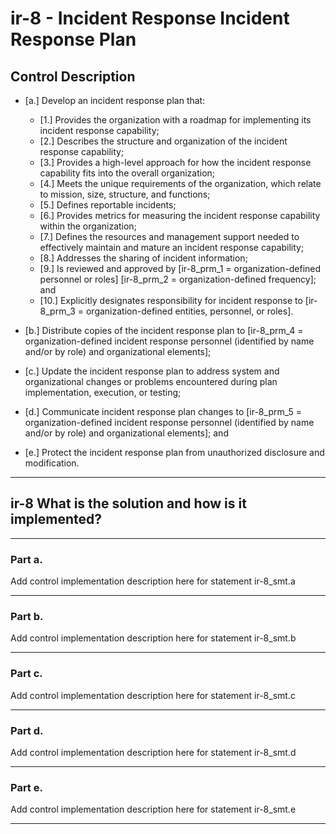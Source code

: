 # ir-8 - Incident Response Incident Response Plan

## Control Description

- \[a.\] Develop an incident response plan that:

  - \[1.\] Provides the organization with a roadmap for implementing its incident response capability;
  - \[2.\] Describes the structure and organization of the incident response capability;
  - \[3.\] Provides a high-level approach for how the incident response capability fits into the overall organization;
  - \[4.\] Meets the unique requirements of the organization, which relate to mission, size, structure, and functions;
  - \[5.\] Defines reportable incidents;
  - \[6.\] Provides metrics for measuring the incident response capability within the organization;
  - \[7.\] Defines the resources and management support needed to effectively maintain and mature an incident response capability;
  - \[8.\] Addresses the sharing of incident information;
  - \[9.\] Is reviewed and approved by \[ir-8_prm_1 = organization-defined personnel or roles\] \[ir-8_prm_2 = organization-defined frequency\]; and
  - \[10.\] Explicitly designates responsibility for incident response to \[ir-8_prm_3 = organization-defined entities, personnel, or roles\].

- \[b.\] Distribute copies of the incident response plan to \[ir-8_prm_4 = organization-defined incident response personnel (identified by name and/or by role) and organizational elements\];

- \[c.\] Update the incident response plan to address system and organizational changes or problems encountered during plan implementation, execution, or testing;

- \[d.\] Communicate incident response plan changes to \[ir-8_prm_5 = organization-defined incident response personnel (identified by name and/or by role) and organizational elements\]; and

- \[e.\] Protect the incident response plan from unauthorized disclosure and modification.

______________________________________________________________________

## ir-8 What is the solution and how is it implemented?

______________________________________________________________________

### Part a.

Add control implementation description here for statement ir-8_smt.a

______________________________________________________________________

### Part b.

Add control implementation description here for statement ir-8_smt.b

______________________________________________________________________

### Part c.

Add control implementation description here for statement ir-8_smt.c

______________________________________________________________________

### Part d.

Add control implementation description here for statement ir-8_smt.d

______________________________________________________________________

### Part e.

Add control implementation description here for statement ir-8_smt.e

______________________________________________________________________
